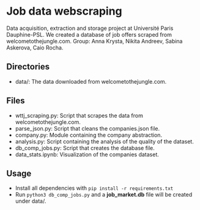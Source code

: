 # Job data webscraping
Data acquisition, extraction and storage project at Université Paris Dauphine-PSL. We created a database of job offers scraped from welcometothejungle.com. Group: Anna Krysta, Nikita Andreev, Sabina Askerova, Caio Rocha.

## Directories

- data/: The data downloaded from welcometothejungle.com.

## Files

- wttj_scraping.py: Script that scrapes the data from welcometothejungle.com.
- parse_json.py: Script that cleans the companies.json file.
- company.py: Module containing the company abstraction.
- analysis.py: Script containing the analysis of the quality of the dataset.
- db_comp_jobs.py: Script that creates the database file.
- data_stats.ipynb: Visualization of the companies dataset.

## Usage

- Install all dependencies with `pip install -r requirements.txt`
- Run `python3 db_comp_jobs.py` and a **job_market.db** file will be created under data/.